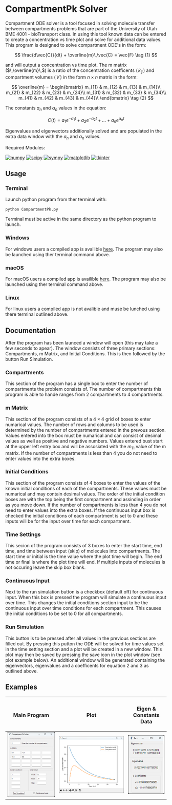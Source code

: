# CompartmentPk Solver

Compartment ODE solver is a tool focused in solving molecule transfer between compartments problems that are part of the University of Utah BME 4001 - bioTransport class. In using this tool known data can be entered to create a concentration vs time plot and solve for additional data values. This program is designed to solve compartment ODE's in the form:

$$ \frac{d\vec{C}}{dt} + \overline{m}\,\vec{C} = \vec{F} \tag {1} $$

and will output a concentration vs time plot. The m matrix ($\,\overline{m}\,$) is a ratio of the concentration coefficents ($\,k_{ij}\,$) and compartment volumes ($\,V\,$) in the form $n \times n$ matrix in the form:

$$
\overline{m} =
\begin{bmatrix}
m_{11} & m_{12} & m_{13} & m_{14}\\
m_{21} & m_{22} & m_{23} & m_{24}\\
m_{31} & m_{32} & m_{33} & m_{34}\\
m_{41} & m_{42} & m_{43} & m_{44}\\
\end{bmatrix}
\tag {2}
$$

The constants $a_n$ and $\alpha_n$ values in the equation:

$$ C(t) = a_1 e^{-\alpha_1 t} + a_2 e^{-\alpha_2 t} + ... + a_n e^{\alpha_n t} \tag {3} $$

Eigenvalues and eigenvectors additionally solved and are populated in the extra data window with the $a_n$ and $\alpha_n$ values.

Required Modules:
<br/>

[![numpy](https://img.shields.io/badge/numpy-1.26.0-blue)](https://numpy.org/)
[![scipy](https://img.shields.io/badge/scipy-1.11.4-blue)](https://scipy.org/)
[![sympy](https://img.shields.io/badge/sympy-1.11.1-blue)](https://sympy.org)
[![matplotlib](https://img.shields.io/badge/matplotlib-3.8-blue)](https://matplotlib.org/)
[![tkinter](https://img.shields.io/badge/tkinter-3.12.1-blue)](https://docs.python.org/3/library/tkinter.html)

## Usage

### Terminal

Launch python program from ther terminal with:

```
python CompartmentPk.py
```

Terminal must be active in the same directory as the python program to launch.

### Windows

For windows users a compiled app is availible [here](https://github.com/BattlemasterLoL/CompartmentPk/releases). The program may also be launched using ther terminal command above.

### macOS

For macOS users a compiled app is availible [here](https://github.com/BattlemasterLoL/CompartmentPk/releases). The program may also be launched using ther terminal command above.

### Linux

For linux users a compiled app is not avalible and muse be lunched using there terminal outlined above.

## Documentation

After the program has been launced a window will open (this may take a few seconds to apear). The window consists of three primary sections: Compartments, m Matrix, and Initial Conditions. This is then followed by the button Run Simulation.

### Compartments

This section of the program has a single box to enter the number of compartments the problem consists of. The number of compartments this program is able to hande ranges from 2 compartments to 4 compartments.

### m Matrix

This section of the program consists of a $4 \times 4$ grid of boxes to enter numarical values. The number of rows and columns to be used is determined by the number of compartments entered in the prevous section. Values entered into the box must be numarical and can consist of desimal values as well as positive and negative numbers. Values entered bust start at the upper left entry box and will be assosiated with the $m_{11}$ value of the m matrix. If the number of compartments is less than 4 you do not need to enter values into the extra boxes.

### Initial Conditions

This section of the program consists of 4 boxes to enter the values of the known initial conditions of each of the compartments. These values must be numarical and may contain desimal values. The order of the initial condition boxes are with the top being the first compartment and assinding in order as you move down. If the number of compartments is less than 4 you do not need to enter values into the extra boxes. If the continuous input box is checked the initial conditions of each compartment is set to 0 and these inputs will be for the input over time for each compartment.

### Time Settings

This secion of the program consists of 3 boxes to enter the start time, end time, and time between input (skip) of molecules into compartments. The start time or initial is the time value where the plot time will begin. The end time or final is where the plot time will end. If multiple inputs of molecules is not occuring leave the skip box blank.

### Continuous Input

Next to the run simulation button is a checkbox (default off) for continuous input. When this box is pressed the program will simulate a continuous input over time. This changes the initial conditions section input to be the continuous input over time conditions for each compartment. This causes the initial conditions to be set to 0 for all compartments.

### Run Simulation

This button is to be pressed after all values in the previous sections are filled out. By pressing this putton the ODE will be solved for time values set in the time setting section and a plot will be created in a new window. This plot may then be saved by pressing the save icon in the plot window (see plot example below). An additional window will be generated containing the eigenvectors, eigenvalues and a coefficents for equation 2 and 3 as outlined above.

## Examples

|               <h3>Main Program</h3>                |              <h3>Plot</h3>              |        <h3>Eigen & Constants Data</h3>        |
| :------------------------------------------------: | :-------------------------------------: | :-------------------------------------------: |
| ![Main Program Example Image](program_example.png) | ![Plot Example Image](plot_example.png) | ![Eigen Constant Data](eig_coeff_example.png) |
